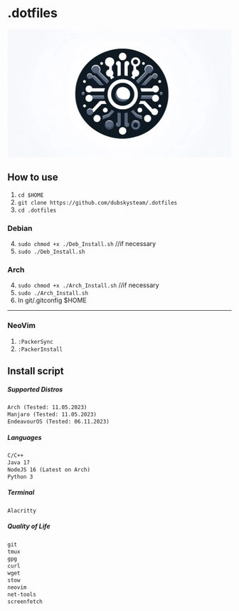 # .dotfiles

![](docs/banner.png)

## How to use
1) ```cd $HOME```
2) ```git clone https://github.com/dubskysteam/.dotfiles```
3) ```cd .dotfiles```
### Debian
4) ```sudo chmod +x ./Deb_Install.sh``` //if necessary
5) ```sudo ./Deb_Install.sh```
### Arch
4) ```sudo chmod +x ./Arch_Install.sh``` //if necessary
5) ```sudo ./Arch_Install.sh```
6) ln git/.gitconfig $HOME
___

### NeoVim
   1) ```:PackerSync```
   2) ```:PackerInstall```

## Install script
##### Supported Distros
```
Arch (Tested: 11.05.2023)
Manjaro (Tested: 11.05.2023)
EndeavourOS (Tested: 06.11.2023)
```
##### Languages
```
C/C++
Java 17
NodeJS 16 (Latest on Arch)
Python 3
```
##### Terminal
```
Alacritty
```
##### Quality of Life
```
git
tmux
gpg
curl
wget
stow
neovim
net-tools
screenfetch
```
